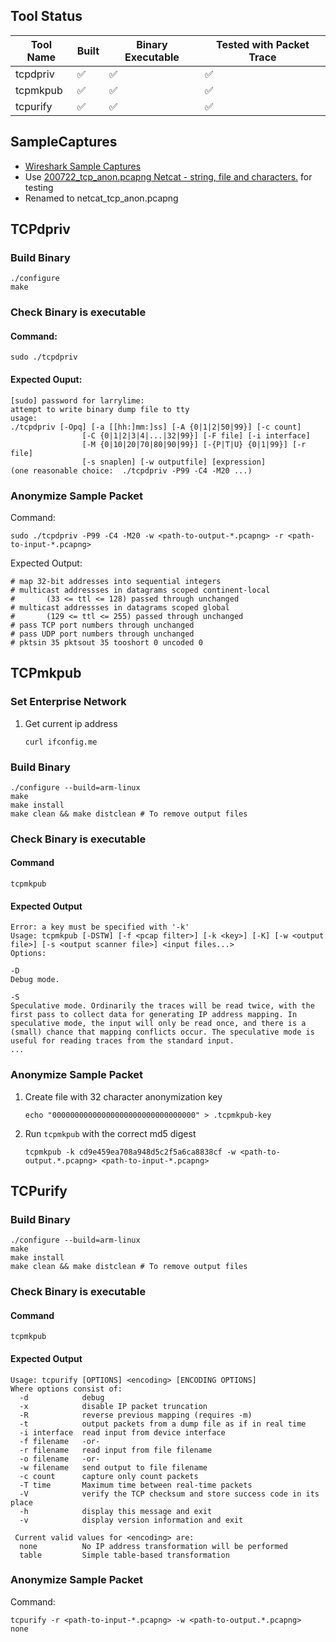 ## Tool Status

| Tool Name | Built | Binary Executable | Tested with Packet Trace |
| --------- | ----- | ----------------- | ------------------------ |
| tcpdpriv  | ✅    | ✅                | ✅                       |
| tcpmkpub  | ✅    | ✅                | ✅                       |
| tcpurify  | ✅    | ✅                | ✅                       |

## SampleCaptures

- [Wireshark Sample Captures](https://wiki.wireshark.org/SampleCaptures#sample-captures)
- Use [200722_tcp_anon.pcapng Netcat - string, file and characters.](https://wiki.wireshark.org/uploads/__moin_import__/attachments/SampleCaptures/200722_tcp_anon.pcapng) for testing
- Renamed to netcat_tcp_anon.pcapng

## TCPdpriv

### Build Binary

```shell
./configure
make
```

### Check Binary is executable

#### Command:

```shell
sudo ./tcpdpriv
```

#### Expected Ouput:

```
[sudo] password for larrylime:
attempt to write binary dump file to tty
usage:
./tcpdpriv [-Opq] [-a [[hh:]mm:]ss] [-A {0|1|2|50|99}] [-c count]
                [-C {0|1|2|3|4|...|32|99}] [-F file] [-i interface]
                [-M {0|10|20|70|80|90|99}] [-{P|T|U} {0|1|99}] [-r file]
                [-s snaplen] [-w outputfile] [expression]
(one reasonable choice:  ./tcpdpriv -P99 -C4 -M20 ...)
```

### Anonymize Sample Packet

Command:

```shell
sudo ./tcpdpriv -P99 -C4 -M20 -w <path-to-output-*.pcapng> -r <path-to-input-*.pcapng>
```

Expected Output:

```
# map 32-bit addresses into sequential integers
# multicast addressses in datagrams scoped continent-local
#       (33 <= ttl <= 128) passed through unchanged
# multicast addressses in datagrams scoped global
#       (129 <= ttl <= 255) passed through unchanged
# pass TCP port numbers through unchanged
# pass UDP port numbers through unchanged
# pktsin 35 pktsout 35 tooshort 0 uncoded 0
```

## TCPmkpub

### Set Enterprise Network

1. Get current ip address
   ```shell
   curl ifconfig.me
   ```

### Build Binary

```shell
./configure --build=arm-linux
make
make install
make clean && make distclean # To remove output files
```

### Check Binary is executable

#### Command

```shell
tcpmkpub
```

#### Expected Output

```
Error: a key must be specified with '-k'
Usage: tcpmkpub [-DSTW] [-f <pcap filter>] [-k <key>] [-K] [-w <output file>] [-s <output scanner file>] <input files...>
Options:

-D
Debug mode.

-S
Speculative mode. Ordinarily the traces will be read twice, with the first pass to collect data for generating IP address mapping. In speculative mode, the input will only be read once, and there is a (small) chance that mapping conflicts occur. The speculative mode is useful for reading traces from the standard input.
...
```

### Anonymize Sample Packet

1. Create file with 32 character anonymization key

   ```
   echo "00000000000000000000000000000000" > .tcpmkpub-key
   ```

2. Run `tcpmkpub` with the correct md5 digest
   ```shell
   tcpmkpub -k cd9e459ea708a948d5c2f5a6ca8838cf -w <path-to-output.*.pcapng> <path-to-input-*.pcapng>
   ```

## TCPurify

### Build Binary

```shell
./configure --build=arm-linux
make
make install
make clean && make distclean # To remove output files
```

### Check Binary is executable

#### Command

```shell
tcpmkpub
```

#### Expected Output

```
Usage: tcpurify [OPTIONS] <encoding> [ENCODING OPTIONS]
Where options consist of:
  -d            debug
  -x            disable IP packet truncation
  -R            reverse previous mapping (requires -m)
  -t            output packets from a dump file as if in real time
  -i interface  read input from device interface
  -f filename   -or-
  -r filename   read input from file filename
  -o filename   -or-
  -w filename   send output to file filename
  -c count      capture only count packets
  -T time       Maximum time between real-time packets
  -V            verify the TCP checksum and store success code in its place
  -h            display this message and exit
  -v            display version information and exit

 Current valid values for <encoding> are:
  none          No IP address transformation will be performed
  table         Simple table-based transformation
```

### Anonymize Sample Packet

Command:

```shell
tcpurify -r <path-to-input-*.pcapng> -w <path-to-output.*.pcapng>  none
```
